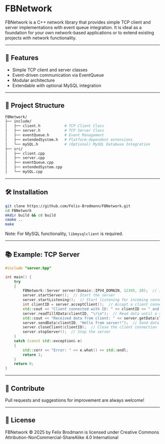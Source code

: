 # FBNetwork

FBNetwork is a C++ network library that provides simple TCP client and server implementations with event queue integration. It is ideal as a foundation for your own network-based applications or to extend existing projects with network functionality.

---

## 🚀 Features

- Simple TCP client and server classes
- Event-driven communication via EventQueue
- Modular architecture
- Extendable with optional MySQL integration

---

## 📁 Project Structure

```bash
FBNetwork/
├── include/
│   ├── client.h           # TCP Client Class
│   ├── server.h           # TCP Server Class
│   ├── eventQueue.h       # Event Management
│   ├── extendedSystem.h   # Platform-dependent extensions
│   └── mySQL.h            # (Optional) MySQL Database Integration
├── src/
│   ├── client.cpp
│   ├── server.cpp
│   ├── eventQueue.cpp
│   ├── extendedSystem.cpp
│   └── mySQL.cpp
```

---

## 🛠️ Installation

```bash
git clone https://github.com/Felix-Brodmann/FBNetwork.git
cd FBNetwork
mkdir build && cd build
cmake ..
make
```

Note: For MySQL functionality, `libmysqlclient` is required.

---

## 📚 Example: TCP Server

```cpp
#include "server.hpp"

int main() {
    try
    {
        FBNetwork::Server server(Domain::IPV4_DOMAIN, 12345, 20);  // IPv4, Port 12345 and max 20 connections
        server.startServer();  // Start the server
        server.startListening();  // Start listening for incoming connections
        int clientID = server.acceptClient();  // Accept a client connection in a blocking manner
        std::cout << "Client connected with ID: " << clientID << " and IP: " << server.getClientIpAddress(clientID) << std::endl;
        server.readTillXData(clientID, "\r\n");  // Read data until a specific delimiter
        std::cout << "Received data from client: " << server.getData(clientID) << std::endl;
        server.sendData(clientID, "Hello from server!");  // Send data to the client
        server.closeClient(clientID);  // Close the client connection
        server.stopServer();  // Stop the server
    }
    catch (const std::exception& e)
    {
        std::cerr << "Error: " << e.what() << std::endl;
        return 1;
    }
    return 0;
}
```

---

## 🙌 Contribute

Pull requests and suggestions for improvement are always welcome!

---

## 📄 License

FBNetwork © 2025 by Felix Brodmann is licensed under Creative Commons Attribution-NonCommercial-ShareAlike 4.0 International 
